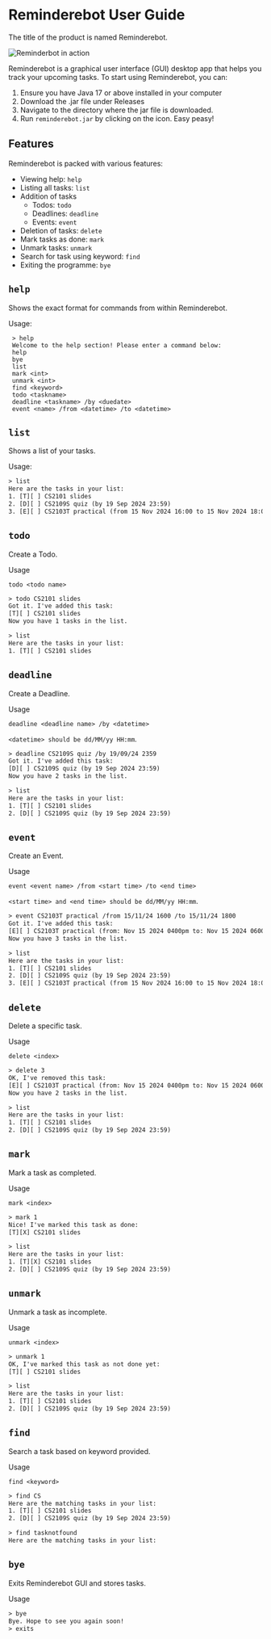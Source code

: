# Reminderebot User Guide

The title of the product is named Reminderebot.

![Reminderbot in action](Ui.png?raw=true "Screenshot")

Reminderebot is a graphical user interface (GUI) desktop app that helps you track your upcoming tasks.
To start using Reminderebot, you can:

1. Ensure you have Java 17 or above installed in your computer
2. Download the .jar file under Releases
3. Navigate to the directory where the jar file is downloaded.
4. Run `reminderebot.jar` by clicking on the icon. Easy peasy!

## Features
Reminderebot is packed with various features:
- Viewing help: `help`
- Listing all tasks: `list`
- Addition of tasks
  - Todos: `todo`
  - Deadlines: `deadline`
  - Events: `event`
- Deletion of tasks: `delete`
- Mark tasks as done: `mark`
- Unmark tasks: `unmark`
- Search for task using keyword: `find`
- Exiting the programme: `bye`

## `help`
Shows the exact format for commands from within Reminderebot.

Usage:

```
 > help
 Welcome to the help section! Please enter a command below: 
 help
 bye
 list
 mark <int>
 unmark <int>
 find <keyword>
 todo <taskname>
 deadline <taskname> /by <duedate>
 event <name> /from <datetime> /to <datetime>
```

## `list`
Shows a list of your tasks.

Usage:

```dtd
> list
Here are the tasks in your list:
1. [T][ ] CS2101 slides
2. [D][ ] CS2109S quiz (by 19 Sep 2024 23:59)
3. [E][ ] CS2103T practical (from 15 Nov 2024 16:00 to 15 Nov 2024 18:00)
```

## `todo`
Create a Todo.

Usage

`todo <todo name>`

```dtd
> todo CS2101 slides
Got it. I've added this task:
[T][ ] CS2101 slides
Now you have 1 tasks in the list.

> list
Here are the tasks in your list:
1. [T][ ] CS2101 slides
```

## `deadline`
Create a Deadline.

Usage

`deadline <deadline name> /by <datetime>`

`<datetime> should be dd/MM/yy HH:mm`.

```dtd
> deadline CS2109S quiz /by 19/09/24 2359
Got it. I've added this task:
[D][ ] CS2109S quiz (by 19 Sep 2024 23:59)
Now you have 2 tasks in the list.

> list
Here are the tasks in your list:
1. [T][ ] CS2101 slides
2. [D][ ] CS2109S quiz (by 19 Sep 2024 23:59)
```

## `event`
Create an Event.

Usage

`event <event name> /from <start time> /to <end time>`

`<start time> and <end time> should be dd/MM/yy HH:mm`.

```dtd
> event CS2103T practical /from 15/11/24 1600 /to 15/11/24 1800
Got it. I've added this task:
[E][ ] CS2103T practical (from: Nov 15 2024 0400pm to: Nov 15 2024 0600pm)
Now you have 3 tasks in the list.

> list
Here are the tasks in your list:
1. [T][ ] CS2101 slides
2. [D][ ] CS2109S quiz (by 19 Sep 2024 23:59)
3. [E][ ] CS2103T practical (from 15 Nov 2024 16:00 to 15 Nov 2024 18:00)
```

## `delete`
Delete a specific task.

Usage

`delete <index>`

```dtd
> delete 3
OK, I've removed this task:
[E][ ] CS2103T practical (from: Nov 15 2024 0400pm to: Nov 15 2024 0600pm)
Now you have 2 tasks in the list.

> list
Here are the tasks in your list:
1. [T][ ] CS2101 slides
2. [D][ ] CS2109S quiz (by 19 Sep 2024 23:59)
```

## `mark`
Mark a task as completed.

Usage

`mark <index>`

```dtd
> mark 1
Nice! I've marked this task as done:
[T][X] CS2101 slides

> list
Here are the tasks in your list:
1. [T][X] CS2101 slides
2. [D][ ] CS2109S quiz (by 19 Sep 2024 23:59)
```

## `unmark`
Unmark a task as incomplete.

Usage

`unmark <index>`

```dtd
> unmark 1
OK, I've marked this task as not done yet:
[T][ ] CS2101 slides

> list
Here are the tasks in your list:
1. [T][ ] CS2101 slides
2. [D][ ] CS2109S quiz (by 19 Sep 2024 23:59)
```

## `find`
Search a task based on keyword provided.

Usage

`find <keyword>`

```dtd
> find CS
Here are the matching tasks in your list:
1. [T][ ] CS2101 slides
2. [D][ ] CS2109S quiz (by 19 Sep 2024 23:59)

> find tasknotfound
Here are the matching tasks in your list:
```

## `bye`
Exits Reminderebot GUI and stores tasks.

Usage

```dtd
> bye
Bye. Hope to see you again soon!
> exits
```
